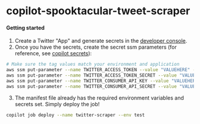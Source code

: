 # copilot-spooktacular-tweet-scraper

#### Getting started

1. Create a Twitter "App" and generate secrets in the [developer console](https://developer.twitter.com/en).
2. Once you have the secrets, create the secret ssm parameters (for reference, see [copilot secrets](https://aws.github.io/copilot-cli/docs/developing/secrets/)):
  ```bash
  # Make sure the tag values match your environment and application
  aws ssm put-parameter --name TWITTER_ACCESS_TOKEN --value "VALUEHERE" --type SecureString --tags Key=copilot-environment,Value=test Key=copilot-application,Value=spooky-demo
  aws ssm put-parameter --name TWITTER_ACCESS_TOKEN_SECRET --value "VALUEHERE" --type SecureString --tags Key=copilot-environment,Value=test Key=copilot-application,Value=spooky-demo
  aws ssm put-parameter --name TWITTER_CONSUMER_API_KEY --value "VALUEHERE" --type SecureString --tags Key=copilot-environment,Value=test Key=copilot-application,Value=spooky-demo
  aws ssm put-parameter --name TWITTER_CONSUMER_API_SECRET --value "VALUEHERE" --type SecureString --tags Key=copilot-environment,Value=test Key=copilot-application,Value=spooky-demo
  ```
3. The manifest file already has the required environment variables and secrets set. Simply deploy the job!
  ```bash
  copilot job deploy --name twitter-scraper --env test
  ```

